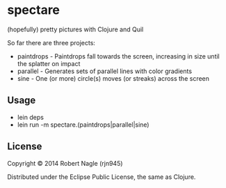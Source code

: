 # spectare

(hopefully) pretty pictures with Clojure and Quil

So far there are three projects:

* paintdrops - Paintdrops fall towards the screen, increasing in size until
the splatter on impact
* parallel - Generates sets of parallel lines with color gradients
* sine - One (or more) circle(s) moves (or streaks) across the screen

## Usage

* lein deps
* lein run -m spectare.(paintdrops|parallel|sine)

## License

Copyright © 2014 Robert Nagle (rjn945) 

Distributed under the Eclipse Public License, the same as Clojure.
